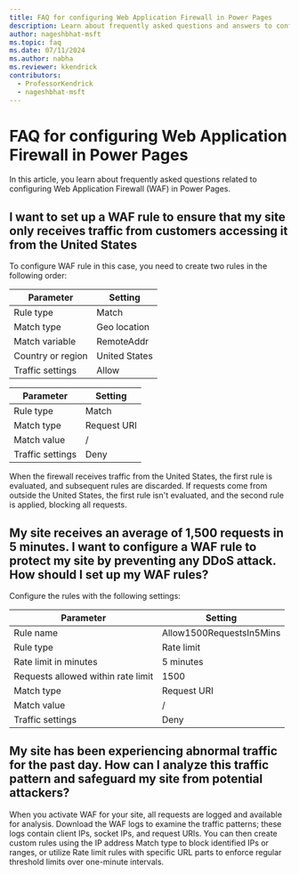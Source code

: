 ```yaml
---
title: FAQ for configuring Web Application Firewall in Power Pages
description: Learn about frequently asked questions and answers to configure Web Application Firewall rules in Power Pages.
author: nageshbhat-msft
ms.topic: faq
ms.date: 07/11/2024
ms.author: nabha
ms.reviewer: kkendrick
contributors:
  - ProfessorKendrick
  - nageshbhat-msft
---
```


# FAQ for configuring Web Application Firewall in Power Pages

In this article, you learn about frequently asked questions related to configuring Web Application Firewall (WAF) in Power Pages.

## I want to set up a WAF rule to ensure that my site only receives traffic from customers accessing it from the United States

To configure WAF rule in this case, you need to create two rules in the following order:

| Parameter | Setting |
| - | - |
| Rule type | Match |
| Match type | Geo location |
| Match variable | RemoteAddr |
| Country or region | United States |
| Traffic settings | Allow |

| Parameter | Setting |
| - | - |
| Rule type | Match |
| Match type | Request URI |
| Match value | / |
| Traffic settings | Deny |

When the firewall receives traffic from the United States, the first rule is evaluated, and subsequent rules are discarded. If requests come from outside the United States, the first rule isn't evaluated, and the second rule is applied, blocking all requests.

## My site receives an average of 1,500 requests in 5 minutes. I want to configure a WAF rule to protect my site by preventing any DDoS attack. How should I set up my WAF rules?

Configure the rules with the following settings:

| Parameter | Setting |
| - | - |
| Rule name | Allow1500RequestsIn5Mins |
| Rule type | Rate limit |
| Rate limit in minutes | 5 minutes |
| Requests allowed within rate limit | 1500 |
| Match type | Request URI |
| Match value | / |
| Traffic settings | Deny |

## My site has been experiencing abnormal traffic for the past day. How can I analyze this traffic pattern and safeguard my site from potential attackers?

When you activate WAF for your site, all requests are logged and available for analysis. Download the WAF logs to examine the traffic patterns; these logs contain client IPs, socket IPs, and request URIs. You can then create custom rules using the IP address Match type to block identified IPs or ranges, or utilize Rate limit rules with specific URL parts to enforce regular threshold limits over one-minute intervals.
